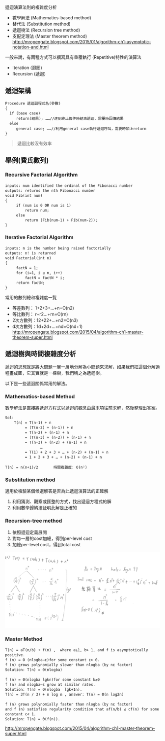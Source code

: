 
遞迴演算法則的複雜度分析
- 數學解法 (Mathematics-based method)
- 替代法 (Substitution method)
- 遞迴樹法 (Recursion tree method)
- 支配定理法 (Master theorem method)
http://mropengate.blogspot.com/2015/01/algorithm-ch1-asymptotic-notation-and.html

一般來說，有兩種方式可以撰寫具有重覆執行 (Repetitive)特性的演算法
- Iteration (迴圈)
- Recursion (遞迴)

## 遞迴架構

```
Procedure 遞迴副程式名(參數)
{
  if (base case)
     return(結果); ……//達到終止條件時結束遞迴，需要時回傳結果
  else 
     general case; ……//利用general case執行遞迴呼叫，需要時加上return
}
```

> 遞迴比較沒有效率


## 舉例(費氏數列)
### Recursive Factorial Algorithm

```
inputs: num identified the ordinal of the Fibonacci number
outputs: returns the nth Fibonacci number
void Fib(int num)
{
     if (num is 0 OR num is 1)
         return num;
     else
         return (Fib(num-1) + Fib(num-2));
}
```

### Iterative Factorial Algorithm

```
inputs: n is the number being raised factorially
outputs: n! is returned
void Factorial(int n)
{
     factN = 1;
     for (i=1, i ≤ n, i++)
         factN = factN * i;
     return factN;
}
```


常用的數列總和複雜度一覽
- 等差數列： 1+2+3+…+n=O(n2)  
- 等比數列： r+r2…+rn=O(rn)
- 2次方數列：12+22+…+n2=O(n3)
- d次方數列：1d+2d+…+nd=O(nd+1)
http://mropengate.blogspot.com/2015/04/algorithm-ch1-master-theorem-super.html

## 遞迴樹與時間複雜度分析
遞迴的思想就是將大問題一層一層地分解為小問題來求解，如果我們把這個分解過程畫成圖，它其實就是一棵樹，我們稱之為遞迴樹。

以下是一些遞迴關係常用的解法。

### Mathematics-based Method
數學解法是直接將遞迴方程式以遞迴的觀念由最末項往前求解，然後整理出答案。

```
Sol:
    T(n) = T(n-1) + n 
         = (T(n-2) + (n-1)) + n 
         = T(n-2) + (n-1) + n
         = (T(n-3) + (n-2)) + (n-1) + n 
         = T(n-3) + (n-2) + (n-1) + n
                …
         = T(1) + 2 + 3 + … + (n-2) + (n-1) + n
         = 1 + 2 + 3 + … + (n-2) + (n-1) + n

T(n) = n(n+1)/2       時間複雜度: O(n²)                                          
```

### Substitution method
適用於檢驗某個候選解答是否為此遞迴演算法的正確解

1. 利用猜測、觀察或匯整的方式，找出遞迴方程式的解
2. 利用數學歸納法証明此解是正確的


### Recursion-tree method
1. 依照遞迴定義展開
2. 對每一層的cost加總，得到per-level cost 
3. 加總per-level cost，得到total cost

![](../Screenshot/img2-1.jpg)


### Master Method
```
T(n) = aT(n/b) + f(n) ,  where a≥1, b> 1, and f is asymptotically positive. 
f (n) = O (nlogba–ε)for some constant ε> 0.
f (n) grows polynomially slower than nlogba (by nε factor)
Solution: T(n) = Θ(nlogba)
 
f (n) = Θ(nlogba lgkn)for some constant k≥0
f (n) and nlogba–ε grow at similar rates. 
Solution: T(n) = Θ(nlogba  lgk+1n).
T(n) = 3T(n / 3) + n log n , answer: T(n) = Θ(n log2n) 
  
f (n) grows polynomially faster than nlogba (by nε factor)
and f (n) satisfies regularity condition that af(n/b) ≤ cf(n) for some constant c< 1.
Solution: T(n) = Θ(f(n)).  
```

http://mropengate.blogspot.com/2015/04/algorithm-ch1-master-theorem-super.html



